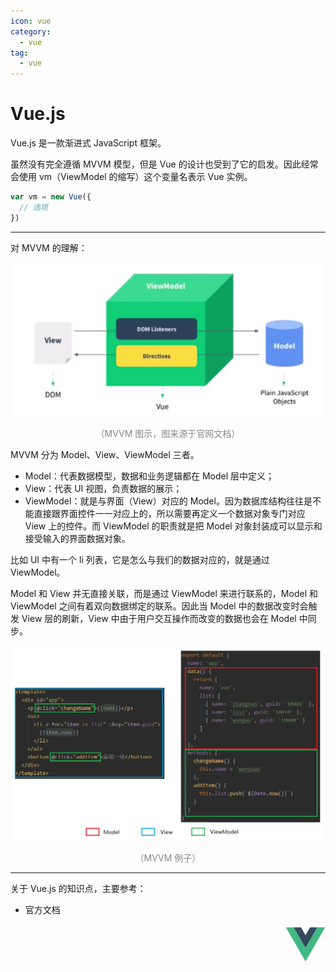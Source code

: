 ```yaml
---
icon: vue
category:
  - vue
tag:
  - vue
---
```

# Vue.js

Vue.js 是一款渐进式 JavaScript 框架。

虽然没有完全遵循 MVVM 模型，但是 Vue 的设计也受到了它的启发。因此经常会使用 vm（ViewModel 的缩写）这个变量名表示 Vue 实例。

```javascript
var vm = new Vue({
  // 选项
})
```

<hr>

对 MVVM 的理解：

<div style="text-align: center;">
  <img src="./assets/mvvm.png" alt="MVVM 图示">
  <p style="text-align:center; color: #888;">（MVVM 图示，图来源于官网文档）</p>
</div>

MVVM 分为 Model、View、ViewModel 三者。

* Model：代表数据模型，数据和业务逻辑都在 Model 层中定义；
* View：代表 UI 视图，负责数据的展示；
* ViewModel：就是与界面（View）对应的 Model。因为数据库结构往往是不能直接跟界面控件一一对应上的，所以需要再定义一个数据对象专门对应 View 上的控件。而 ViewModel 的职责就是把 Model 对象封装成可以显示和接受输入的界面数据对象。

比如 UI 中有一个 li 列表，它是怎么与我们的数据对应的，就是通过 ViewModel。

Model 和 View 并无直接关联，而是通过 ViewModel 来进行联系的，Model 和 ViewModel 之间有着双向数据绑定的联系。因此当 Model 中的数据改变时会触发 View 层的刷新，View 中由于用户交互操作而改变的数据也会在 Model 中同步。

<div style="text-align: center;">
  <img src="./assets/mvvm-demo.png" alt="MVVM 例子">
  <p style="text-align:center; color: #888;">（MVVM 例子）</p>
</div>

<hr>

关于 Vue.js 的知识点，主要参考：

* 官方文档

<div style="text-align: right">
  <svg t="1599208046527" class="icon" viewBox="0 0 1024 1024" version="1.1" xmlns="http://www.w3.org/2000/svg" p-id="1194" width="64" height="64"><path d="M627.85285817 77.66360895h185.07382266L512 598.88964363 211.07331917 77.66360895H10.45553197L512 946.33639105l501.54446803-868.78460919z" fill="#41B883" p-id="1195"></path><path d="M812.92668083 77.66360895H627.85285817L512 278.28139617 396.14714183 77.66360895H211.07331917L512 598.88964363z" fill="#34495E" p-id="1196"></path></svg>
</div>
